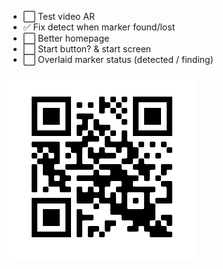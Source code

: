 - ⬜ Test video AR
- ✅ Fix detect when marker found/lost
- ⬜ Better homepage
- ⬜ Start button? & start screen
- ⬜ Overlaid marker status (detected / finding)

![](files/frame.png?raw=true)
